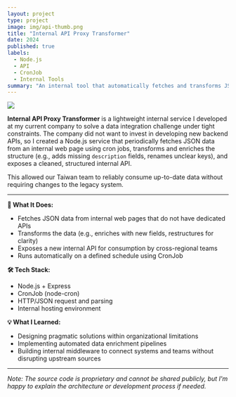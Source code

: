 ```yaml
---
layout: project
type: project
image: img/api-thumb.png
title: "Internal API Proxy Transformer"
date: 2024
published: true
labels:
  - Node.js
  - API
  - CronJob
  - Internal Tools
summary: "An internal tool that automatically fetches and transforms JSON data from an internal website into a structured API for cross-team use."
---
```


<img class="img-fluid" src="../img/internal-api/api-header.png">

**Internal API Proxy Transformer** is a lightweight internal service I developed at my current company to solve a data integration challenge under tight constraints. The company did not want to invest in developing new backend APIs, so I created a Node.js service that periodically fetches JSON data from an internal web page using cron jobs, transforms and enriches the structure (e.g., adds missing `description` fields, renames unclear keys), and exposes a cleaned, structured internal API.

This allowed our Taiwan team to reliably consume up-to-date data without requiring changes to the legacy system.

<hr>

**🔧 What It Does:**
- Fetches JSON data from internal web pages that do not have dedicated APIs
- Transforms the data (e.g., enriches with new fields, restructures for clarity)
- Exposes a new internal API for consumption by cross-regional teams
- Runs automatically on a defined schedule using CronJob

**🛠 Tech Stack:**
- Node.js + Express
- CronJob (node-cron)
- HTTP/JSON request and parsing
- Internal hosting environment

**💡 What I Learned:**
- Designing pragmatic solutions within organizational limitations
- Implementing automated data enrichment pipelines
- Building internal middleware to connect systems and teams without disrupting upstream sources

---

*Note: The source code is proprietary and cannot be shared publicly, but I'm happy to explain the architecture or development process if needed.*
